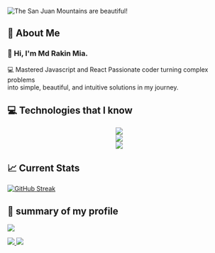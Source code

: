 ![The San Juan Mountains are beautiful!](https://media.licdn.com/dms/image/D5616AQG2rxd7g40tLA/profile-displaybackgroundimage-shrink_350_1400/0/1703049257662?e=1710374400&v=beta&t=Hbxl1sBa4-ng-oWAHqLKSZbBoRGCZv1x0yq7cgaDc7c "San Juan Mountains")


## 🚀 About Me
### 👋 Hi, I'm Md Rakin Mia.
💻 Mastered Javascript and React Passionate coder turning  complex problems </br> into simple, beautiful, and intuitive solutions in my journey.


## 💻 Technologies that I know

<div align="center">
  <a href="https://skillicons.dev">
    <img src="https://skillicons.dev/icons?i=js,css,html,nodejs,tailwindcss" />
  </a>
</div>
<div align="center">
  <a href="https://skillicons.dev">
    <img src="https://skillicons.dev/icons?i=react,express,mongodb,next,firebase" />
  </a>
</div>
<div align="center">
  <a href="https://skillicons.dev">
    <img src="https://skillicons.dev/icons?i=bootstrap,mui" />
  </a>
</div>

## 📈 Current Stats

[![GitHub Streak](https://github-readme-streak-stats.herokuapp.com?user=Rakibki&theme=react&date_format=j%20M%5B%20Y%5D)](https://git.io/streak-stats)

## 👀 summary of my profile

![](http://github-profile-summary-cards.vercel.app/api/cards/profile-details?username=Rakibki&theme=dark)

  <a href="https://skillicons.dev">
    <img src=http://github-profile-summary-cards.vercel.app/api/cards/stats?username=Rakibki&theme=dark />
  </a>
  <a href="https://skillicons.dev">
    <img src=http://github-profile-summary-cards.vercel.app/api/cards/repos-per-language?username=Rakibki&theme=dark
 />
  </a>

<!--
**Rakibki/Rakibki** is a ✨ _special_ ✨ repository because its `README.md` (this file) appears on your GitHub profile.

Here are some ideas to get you started:

- 🔭 I’m currently working on ...
- 🌱 I’m currently learning ...
- 👯 I’m looking to collaborate on ...
- 🤔 I’m looking for help with ...
- 💬 Ask me about ...
- 📫 How to reach me: ...
- 😄 Pronouns: ...
- ⚡ Fun fact: ...
-->

